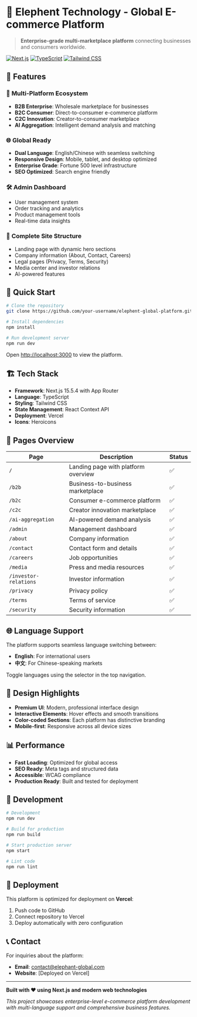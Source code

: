# 🐘 Elephent Technology - Global E-commerce Platform

> **Enterprise-grade multi-marketplace platform** connecting businesses and consumers worldwide.

[![Next.js](https://img.shields.io/badge/Next.js-15.5.4-black)](https://nextjs.org/)
[![TypeScript](https://img.shields.io/badge/TypeScript-5.0-blue)](https://www.typescriptlang.org/)
[![Tailwind CSS](https://img.shields.io/badge/Tailwind-3.4-06B6D4)](https://tailwindcss.com/)

## 🌟 Features

### 🏢 **Multi-Platform Ecosystem**
- **B2B Enterprise**: Wholesale marketplace for businesses
- **B2C Consumer**: Direct-to-consumer e-commerce platform
- **C2C Innovation**: Creator-to-consumer marketplace
- **AI Aggregation**: Intelligent demand analysis and matching

### 🌐 **Global Ready**
- **Dual Language**: English/Chinese with seamless switching
- **Responsive Design**: Mobile, tablet, and desktop optimized
- **Enterprise Grade**: Fortune 500 level infrastructure
- **SEO Optimized**: Search engine friendly

### 🛠️ **Admin Dashboard**
- User management system
- Order tracking and analytics
- Product management tools
- Real-time data insights

### 📱 **Complete Site Structure**
- Landing page with dynamic hero sections
- Company information (About, Contact, Careers)
- Legal pages (Privacy, Terms, Security)
- Media center and investor relations
- AI-powered features

## 🚀 Quick Start

```bash
# Clone the repository
git clone https://github.com/your-username/elephent-global-platform.git

# Install dependencies
npm install

# Run development server
npm run dev
```

Open [http://localhost:3000](http://localhost:3000) to view the platform.

## 🏗️ Tech Stack

- **Framework**: Next.js 15.5.4 with App Router
- **Language**: TypeScript
- **Styling**: Tailwind CSS
- **State Management**: React Context API
- **Deployment**: Vercel
- **Icons**: Heroicons

## 📖 Pages Overview

| Page | Description | Status |
|------|-------------|--------|
| `/` | Landing page with platform overview | ✅ |
| `/b2b` | Business-to-business marketplace | ✅ |
| `/b2c` | Consumer e-commerce platform | ✅ |
| `/c2c` | Creator innovation marketplace | ✅ |
| `/ai-aggregation` | AI-powered demand analysis | ✅ |
| `/admin` | Management dashboard | ✅ |
| `/about` | Company information | ✅ |
| `/contact` | Contact form and details | ✅ |
| `/careers` | Job opportunities | ✅ |
| `/media` | Press and media resources | ✅ |
| `/investor-relations` | Investor information | ✅ |
| `/privacy` | Privacy policy | ✅ |
| `/terms` | Terms of service | ✅ |
| `/security` | Security information | ✅ |

## 🌐 Language Support

The platform supports seamless language switching between:
- **English**: For international users
- **中文**: For Chinese-speaking markets

Toggle languages using the selector in the top navigation.

## 🎨 Design Highlights

- **Premium UI**: Modern, professional interface design
- **Interactive Elements**: Hover effects and smooth transitions
- **Color-coded Sections**: Each platform has distinctive branding
- **Mobile-first**: Responsive across all device sizes

## 📊 Performance

- **Fast Loading**: Optimized for global access
- **SEO Ready**: Meta tags and structured data
- **Accessible**: WCAG compliance
- **Production Ready**: Built and tested for deployment

## 🔧 Development

```bash
# Development
npm run dev

# Build for production
npm run build

# Start production server
npm start

# Lint code
npm run lint
```

## 🌟 Deployment

This platform is optimized for deployment on **Vercel**:

1. Push code to GitHub
2. Connect repository to Vercel
3. Deploy automatically with zero configuration

## 📞 Contact

For inquiries about the platform:
- **Email**: contact@elephant-global.com
- **Website**: [Deployed on Vercel]

---

**Built with ❤️ using Next.js and modern web technologies**

*This project showcases enterprise-level e-commerce platform development with multi-language support and comprehensive business features.*
